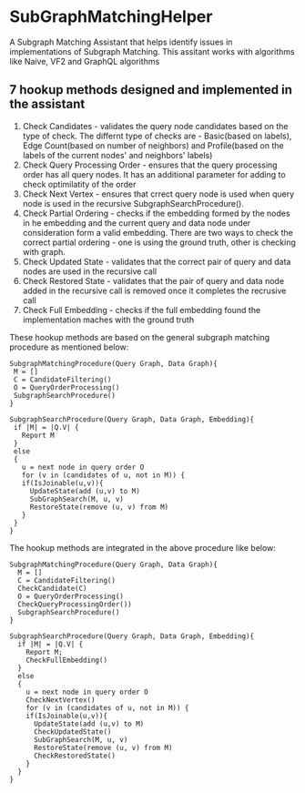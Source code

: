 # SubGraphMatchingHelper 
A Subgraph Matching Assistant that helps identify issues in implementations of Subgraph Matching.
This assitant works with algorithms like Naive, VF2 and GraphQL algorithms

## 7 hookup methods designed and implemented in the assistant
1) Check Candidates - validates the query node candidates based on the type of check. The differnt type of checks are - Basic(based on labels), Edge Count(based on number of neighbors) and Profile(based on the labels of the current nodes' and neighbors' labels)
2) Check Query Processing Order - ensures that the query processing order has all query nodes. It has an additional parameter for adding to check optimilatity of the order
3) Check Next Vertex - ensures that crrect query node is used when query node is used in the recursive SubgraphSearchProcedure().
4) Check Partial Ordering - checks if the embedding formed by the nodes in he embedding and the current query and data node under consideration form a valid embedding. There are two ways to check the correct partial ordering - one is using the ground truth, other is checking with graph. 
5) Check Updated State - validates that the correct pair of query and data nodes are used in the recursive call
6) Check Restored State - validates that the pair of query and data node added in the recursive call is removed once it completes the recrusive call
7) Check Full Embedding - checks if the full embedding found the implementation maches with the ground truth

These hookup methods are based on the general subgraph matching procedure as mentioned below:
 ```
SubgraphMatchingProcedure(Query Graph, Data Graph){
  M = []
  C = CandidateFiltering()
  O = QueryOrderProcessing()
  SubgraphSearchProcedure()
}

SubgraphSearchProcedure(Query Graph, Data Graph, Embedding){
  if |M| = |Q.V| {
    Report M
  }
  else
  {
    u = next node in query order O
    for (v in (candidates of u, not in M)) {
    if(IsJoinable(u,v)){
      UpdateState(add (u,v) to M)
      SubGraphSearch(M, u, v)
      RestoreState(remove (u, v) from M)
    }
  }
}
 ```

The hookup methods are integrated in the above procedure like below:
```
SubgraphMatchingProcedure(Query Graph, Data Graph){
  M = []
  C = CandidateFiltering()
  CheckCandidate(C)
  O = QueryOrderProcessing()
  CheckQueryProcessingOrder())
  SubgraphSearchProcedure()
}

SubgraphSearchProcedure(Query Graph, Data Graph, Embedding){
  if |M| = |Q.V| {
    Report M;
    CheckFullEmbedding()
  }
  else
  {
    u = next node in query order O
    CheckNextVertex()
    for (v in (candidates of u, not in M)) {
    if(IsJoinable(u,v)){
      UpdateState(add (u,v) to M)
      CheckUpdatedState()
      SubGraphSearch(M, u, v)
      RestoreState(remove (u, v) from M)
      CheckRestoredState()
    }
  }
}
 ```


